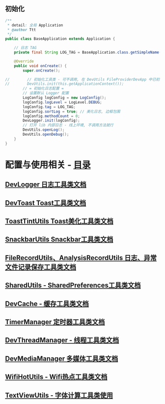 
## 初始化

```java
/**
 * detail: 全局 Application
 * @author Ttt
 */
public class BaseApplication extends Application {

    // 日志 TAG
    private final String LOG_TAG = BaseApplication.class.getSimpleName();

    @Override
    public void onCreate() {
        super.onCreate();

//        // 初始化工具类 - 可不调用, 在 DevUtils FileProviderDevApp 中已初始化, 无需主动调用
//        DevUtils.init(this.getApplicationContext());
        // = 初始化日志配置 =
        // 设置默认 Logger 配置
        LogConfig logConfig = new LogConfig();
        logConfig.logLevel = LogLevel.DEBUG;
        logConfig.tag = LOG_TAG;
        logConfig.sortLog = true; // 美化日志, 边框包围
        logConfig.methodCount = 0;
        DevLogger.init(logConfig);
        // 打开 lib 内部日志 - 线上环境, 不调用方法就行
        DevUtils.openLog();
        DevUtils.openDebug();
    }
}
```

# 配置与使用相关 - [目录](https://github.com/afkT/DevUtils/blob/master/app/src/main/java/utils_use)

## [DevLogger 日志工具类文档](https://github.com/afkT/DevUtils/blob/master/lib/DevApp/utils_readme/logger/DevLogger.md)

## [DevToast Toast工具类文档](https://github.com/afkT/DevUtils/blob/master/lib/DevApp/utils_readme/toast/DevToast.md)

## [ToastTintUtils Toast美化工具类文档](https://github.com/afkT/DevUtils/blob/master/lib/DevApp/utils_readme/toast/ToastTintUtils.md)

## [SnackbarUtils Snackbar工具类文档](https://github.com/afkT/DevUtils/blob/master/lib/DevApp/utils_readme/snackbar/SnackbarUtils.md)

## [FileRecordUtils、AnalysisRecordUtils 日志、异常文件记录保存工具类文档](https://github.com/afkT/DevUtils/blob/master/lib/DevApp/utils_readme/record/FileRecord.md)

## [SharedUtils - SharedPreferences工具类文档](https://github.com/afkT/DevUtils/blob/master/lib/DevApp/utils_readme/share/SharedUtils.md)

## [DevCache - 缓存工具类文档](https://github.com/afkT/DevUtils/blob/master/lib/DevApp/utils_readme/cache/DevCache.md)

## [TimerManager 定时器工具类文档](https://github.com/afkT/DevUtils/blob/master/lib/DevApp/utils_readme/timer/TimerManager.md)

## [DevThreadManager - 线程工具类文档](https://github.com/afkT/DevUtils/blob/master/lib/DevApp/utils_readme/thread/DevThreadManager.md)

## [DevMediaManager 多媒体工具类文档](https://github.com/afkT/DevUtils/blob/master/lib/DevApp/utils_readme/media/DevMediaManager.md)

## [WifiHotUtils - Wifi热点工具类文档](https://github.com/afkT/DevUtils/blob/master/lib/DevApp/utils_readme/wifi/WifiHotUtils.md)

## [TextViewUtils - 字体计算工具类使用](https://github.com/afkT/DevUtils/blob/master/app/src/main/java/utils_use/text/TextCalcUse.java)
